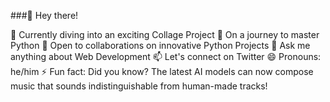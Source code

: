 ###👋 Hey there!

  🔭 Currently diving into an exciting Collage Project
  🌱 On a journey to master Python
  👯 Open to collaborations on innovative Python Projects
  💬 Ask me anything about Web Development
  📫 Let's connect on Twitter
  😄 Pronouns: he/him
  ⚡ Fun fact: Did you know? The latest AI models can now compose music that sounds indistinguishable from human-made tracks!
